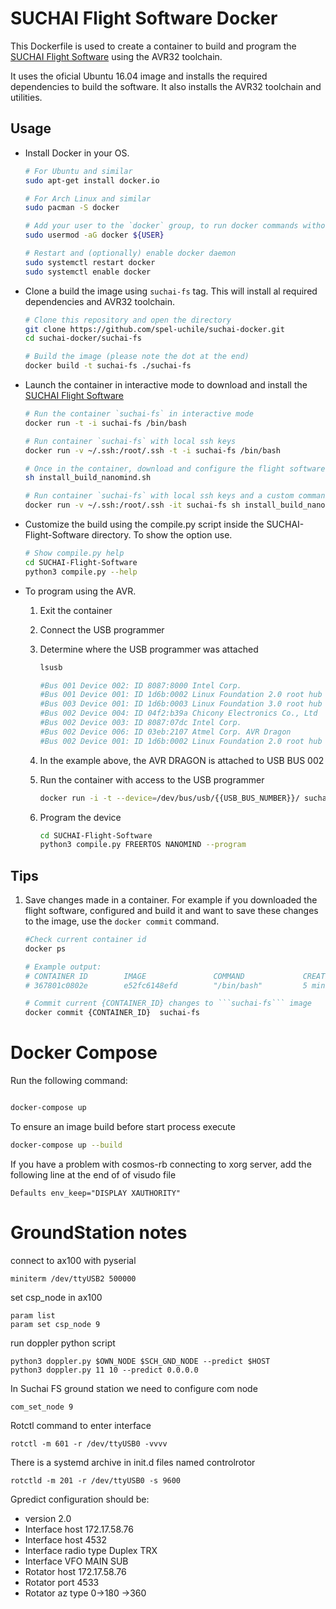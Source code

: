 # SUCHAI Flight Software Docker

This Dockerfile is used to create a container to build and program the [SUCHAI Flight Software](https://github.com/spel-uchile/SUCHAI-Flight-Software) using the AVR32 toolchain.

It uses the oficial Ubuntu 16.04 image and installs the required dependencies to build the software. It also installs the AVR32 toolchain and utilities.

## Usage

- Install Docker in your OS.

    ```bash
    # For Ubuntu and similar
    sudo apt-get install docker.io
    
    # For Arch Linux and similar
    sudo pacman -S docker
    
    # Add your user to the `docker` group, to run docker commands without sudo
    sudo usermod -aG docker ${USER}
    
    # Restart and (optionally) enable docker daemon
    sudo systemctl restart docker
    sudo systemctl enable docker
    ```
    
- Clone a build the image using `suchai-fs` tag. This will install al required dependencies and AVR32 toolchain.

    ```bash
    # Clone this repository and open the directory
    git clone https://github.com/spel-uchile/suchai-docker.git
    cd suchai-docker/suchai-fs
    
    # Build the image (please note the dot at the end)
    docker build -t suchai-fs ./suchai-fs
    ```
    
- Launch the container in interactive mode to download and install the [SUCHAI Flight Software](https://github.com/spel-uchile/SUCHAI-Flight-Software)

    ```bash
    # Run the container `suchai-fs` in interactive mode
    docker run -t -i suchai-fs /bin/bash
    
    # Run container `suchai-fs` with local ssh keys
    docker run -v ~/.ssh:/root/.ssh -t -i suchai-fs /bin/bash
    
    # Once in the container, download and configure the flight software
    sh install_build_nanomind.sh
    
    # Run container `suchai-fs` with local ssh keys and a custom command
    docker run -v ~/.ssh:/root/.ssh -it suchai-fs sh install_build_nanomind.sh
    ```
    
- Customize the build using the compile.py script inside the SUCHAI-Flight-Software directory. To show the option use.

    ```bash
    # Show compile.py help
    cd SUCHAI-Flight-Software
    python3 compile.py --help
    ```
    
- To program using the AVR.

    1. Exit the container
    2. Connect the USB programmer
    3. Determine where the USB programmer was attached
    
        ```bash
        lsusb
        
        #Bus 001 Device 002: ID 8087:8000 Intel Corp. 
        #Bus 001 Device 001: ID 1d6b:0002 Linux Foundation 2.0 root hub
        #Bus 003 Device 001: ID 1d6b:0003 Linux Foundation 3.0 root hub
        #Bus 002 Device 004: ID 04f2:b39a Chicony Electronics Co., Ltd 
        #Bus 002 Device 003: ID 8087:07dc Intel Corp. 
        #Bus 002 Device 006: ID 03eb:2107 Atmel Corp. AVR Dragon            <-- AVR Dragon on BUS 002
        #Bus 002 Device 001: ID 1d6b:0002 Linux Foundation 2.0 root hub
        ```
    
    4. In the example above, the AVR DRAGON is attached to USB BUS 002
    5. Run the container with access to the USB programmer
    
        ```bash
        docker run -i -t --device=/dev/bus/usb/{{USB_BUS_NUMBER}}/ suchai-fs /bin/bash
        ```
    6. Program the device
    
        ```bash
        cd SUCHAI-Flight-Software
        python3 compile.py FREERTOS NANOMIND --program
        ```
        
    

## Tips

1. Save changes made in a container. For example if you downloaded the flight software, configured and build it and want to save these changes to the image, use the `docker commit` command.

    ```bash
    #Check current container id
    docker ps
    
    # Example output:
    # CONTAINER ID        IMAGE               COMMAND             CREATED             STATUS              PORTS               NAMES
    # 367801c0802e        e52fc6148efd        "/bin/bash"         5 minutes ago       Up 5 minutes                            cocky_hugle
    
    # Commit current {CONTAINER_ID} changes to ```suchai-fs``` image
    docker commit {CONTAINER_ID}  suchai-fs
    ```

# Docker Compose

Run the following command:

```bash

docker-compose up

```

To ensure an image build before start process execute
```bash
docker-compose up --build
```

If you have a problem with cosmos-rb connecting to xorg server, 
add the following line at the end of of visudo file
```
Defaults env_keep="DISPLAY XAUTHORITY"
``` 

# GroundStation notes 

connect to ax100 with pyserial
```
miniterm /dev/ttyUSB2 500000
```
set csp_node in ax100

```
param list
param set csp_node 9 
```

run doppler python script
```
python3 doppler.py $OWN_NODE $SCH_GND_NODE --predict $HOST
python3 doppler.py 11 10 --predict 0.0.0.0

```

In Suchai FS ground station we need to configure com node
```
com_set_node 9

```

Rotctl command to enter interface
```
rotctl -m 601 -r /dev/ttyUSB0 -vvvv
```

There is a systemd archive in init.d files named controlrotor  
```
rotctld -m 201 -r /dev/ttyUSB0 -s 9600
```

Gpredict configuration should be:

- version 2.0
- Interface host 172.17.58.76
- Interface host 4532
- Interface radio type Duplex TRX
- Interface VFO MAIN SUB
- Rotator host 172.17.58.76
- Rotator port 4533
- Rotator az type 0->180 ->360




